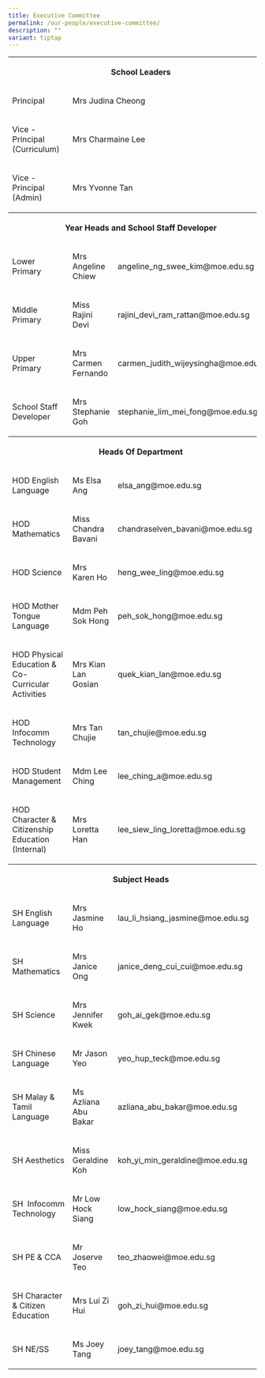 ```yaml
---
title: Executive Committee
permalink: /our-people/executive-committee/
description: ""
variant: tiptap
---
```

<table><tbody><tr><th rowspan="1" colspan="3"><p>School Leaders</p></th></tr><tr><td rowspan="1" colspan="1"><p>Principal</p></td><td rowspan="1" colspan="2"><p>Mrs Judina Cheong</p></td></tr><tr><td rowspan="1" colspan="1"><p>Vice - Principal (Curriculum)</p></td><td rowspan="1" colspan="2"><p>Mrs Charmaine Lee</p></td></tr><tr><td rowspan="1" colspan="1"><p>Vice - Principal (Admin)</p></td><td rowspan="1" colspan="2"><p>Mrs Yvonne Tan</p></td></tr><tr><th rowspan="1" colspan="3"><p>Year Heads and School Staff Developer</p></th></tr><tr><td rowspan="1" colspan="1"><p>Lower Primary</p></td><td rowspan="1" colspan="1"><p>Mrs Angeline Chiew</p></td><td rowspan="1" colspan="1"><p>angeline_ng_swee_kim@moe.edu.sg</p></td></tr><tr><td rowspan="1" colspan="1"><p>Middle Primary</p></td><td rowspan="1" colspan="1"><p>Miss Rajini Devi</p></td><td rowspan="1" colspan="1"><p>rajini_devi_ram_rattan@moe.edu.sg</p></td></tr><tr><td rowspan="1" colspan="1"><p>Upper Primary</p></td><td rowspan="1" colspan="1"><p>Mrs Carmen Fernando</p></td><td rowspan="1" colspan="1"><p>carmen_judith_wijeysingha@moe.edu.sg</p></td></tr><tr><td rowspan="1" colspan="1"><p>School Staff Developer</p></td><td rowspan="1" colspan="1"><p>Mrs Stephanie Goh</p></td><td rowspan="1" colspan="1"><p>stephanie_lim_mei_fong@moe.edu.sg</p></td></tr><tr><th rowspan="1" colspan="3"><p>Heads Of Department</p></th></tr><tr><td rowspan="1" colspan="1"><p>HOD English Language</p></td><td rowspan="1" colspan="1"><p>Ms Elsa Ang</p></td><td rowspan="1" colspan="1"><p>elsa_ang@moe.edu.sg</p></td></tr><tr><td rowspan="1" colspan="1"><p>HOD Mathematics</p></td><td rowspan="1" colspan="1"><p>Miss Chandra Bavani</p></td><td rowspan="1" colspan="1"><p>chandraselven_bavani@moe.edu.sg</p></td></tr><tr><td rowspan="1" colspan="1"><p>HOD Science</p></td><td rowspan="1" colspan="1"><p>Mrs Karen Ho</p></td><td rowspan="1" colspan="1"><p>heng_wee_ling@moe.edu.sg</p></td></tr><tr><td rowspan="1" colspan="1"><p>HOD Mother Tongue Language</p></td><td rowspan="1" colspan="1"><p>Mdm Peh Sok Hong</p></td><td rowspan="1" colspan="1"><p>peh_sok_hong@moe.edu.sg</p></td></tr><tr><td rowspan="1" colspan="1"><p>HOD Physical Education &amp; Co-Curricular Activities</p></td><td rowspan="1" colspan="1"><p>Mrs Kian Lan Gosian</p></td><td rowspan="1" colspan="1"><p>quek_kian_lan@moe.edu.sg</p></td></tr><tr><td rowspan="1" colspan="1"><p>HOD Infocomm Technology</p></td><td rowspan="1" colspan="1"><p>Mrs Tan Chujie</p></td><td rowspan="1" colspan="1"><p>tan_chujie@moe.edu.sg</p></td></tr><tr><td rowspan="1" colspan="1"><p>HOD Student Management</p></td><td rowspan="1" colspan="1"><p>Mdm Lee Ching</p></td><td rowspan="1" colspan="1"><p>lee_ching_a@moe.edu.sg</p></td></tr><tr><td rowspan="1" colspan="1"><p>HOD Character &amp; Citizenship Education (Internal)</p></td><td rowspan="1" colspan="1"><p>Mrs Loretta Han</p></td><td rowspan="1" colspan="1"><p>lee_siew_ling_loretta@moe.edu.sg</p></td></tr><tr><th rowspan="1" colspan="3"><p>Subject Heads</p></th></tr><tr><td rowspan="1" colspan="1"><p>SH English Language</p></td><td rowspan="1" colspan="1"><p>Mrs Jasmine Ho</p></td><td rowspan="1" colspan="1"><p>lau_li_hsiang_jasmine@moe.edu.sg</p></td></tr><tr><td rowspan="1" colspan="1"><p>SH Mathematics</p></td><td rowspan="1" colspan="1"><p>Mrs Janice Ong</p></td><td rowspan="1" colspan="1"><p>janice_deng_cui_cui@moe.edu.sg</p></td></tr><tr><td rowspan="1" colspan="1"><p>SH Science</p></td><td rowspan="1" colspan="1"><p>Mrs Jennifer Kwek</p></td><td rowspan="1" colspan="1"><p>goh_ai_gek@moe.edu.sg</p></td></tr><tr><td rowspan="1" colspan="1"><p>SH Chinese Language</p></td><td rowspan="1" colspan="1"><p>Mr Jason Yeo</p></td><td rowspan="1" colspan="1"><p>yeo_hup_teck@moe.edu.sg</p></td></tr><tr><td rowspan="1" colspan="1"><p>SH Malay &amp; Tamil Language</p></td><td rowspan="1" colspan="1"><p>Ms Azliana Abu Bakar</p></td><td rowspan="1" colspan="1"><p>azliana_abu_bakar@moe.edu.sg</p></td></tr><tr><td rowspan="1" colspan="1"><p>SH Aesthetics</p></td><td rowspan="1" colspan="1"><p>Miss Geraldine Koh</p></td><td rowspan="1" colspan="1"><p>koh_yi_min_geraldine@moe.edu.sg</p></td></tr><tr><td rowspan="1" colspan="1"><p>SH&nbsp;&nbsp;Infocomm Technology</p></td><td rowspan="1" colspan="1"><p>Mr Low Hock Siang</p></td><td rowspan="1" colspan="1"><p>low_hock_siang@moe.edu.sg</p></td></tr><tr><td rowspan="1" colspan="1"><p>SH PE &amp; CCA</p></td><td rowspan="1" colspan="1"><p>Mr Joserve Teo</p></td><td rowspan="1" colspan="1"><p>teo_zhaowei@moe.edu.sg</p></td></tr><tr><td rowspan="1" colspan="1"><p>SH Character &amp; Citizen Education</p></td><td rowspan="1" colspan="1"><p>Mrs Lui Zi Hui</p></td><td rowspan="1" colspan="1"><p>goh_zi_hui@moe.edu.sg</p></td></tr><tr><td rowspan="1" colspan="1"><p>SH NE/SS</p></td><td rowspan="1" colspan="1"><p>Ms Joey Tang</p></td><td rowspan="1" colspan="1"><p>joey_tang@moe.edu.sg</p></td></tr></tbody></table><p></p>
